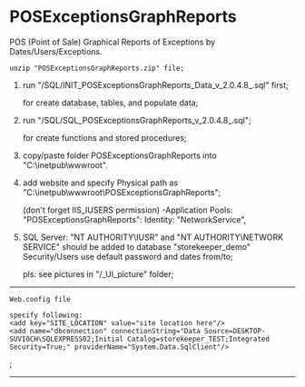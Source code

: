 # POSExceptionsGraphReports

POS (Point of Sale) Graphical Reports of Exceptions by Dates/Users/Exceptions.
	
	unzip "POSExceptionsGraphReports.zip" file;

1.	run "/SQL/INIT_POSExceptionsGraphReports_Data_v_2.0.4.8_.sql" first;

	for create database, tables, and populate data;

2.	run "/SQL/SQL_POSExceptionsGraphReports_v_2.0.4.8_.sql";

	for create functions and stored procedures;

3.	copy/paste folder POSExceptionsGraphReports into "C:\inetpub\wwwroot".

4.	add website and specify Physical path as "C:\inetpub\wwwroot\POSExceptionsGraphReports";

	(don't forget IIS_IUSERS permission) -Application Pools: "POSExceptionsGraphReports": Identity: "NetworkService",

5.	SQL Server: "NT AUTHORITY\IUSR" and "NT AUTHORITY\NETWORK SERVICE" should be added to database "storekeeper_demo" Security/Users
	use default password and dates from/to; 
	
	pls. see pictures in "/_UI_picture" folder;

---   ---   ---   ---   ---   ---   ---   ---   ---   ---   ---   ---   ---   ---   ---   ---   ---   ---   
	Web.config file

	specify following:
	<add key="SITE_LOCATION" value="site location here"/>
	<add name="dbconnection" connectionString="Data Source=DESKTOP-SUVI0CH\SQLEXPRESS02;Initial Catalog=storekeeper_TEST;Integrated Security=True;" providerName="System.Data.SqlClient"/>
;
---   ---   ---   ---   ---   ---   ---   ---   ---   ---   ---   ---   ---   ---   ---   ---   ---   ---   


